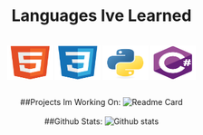 <div align="center">
  <h1 style="font-weight: bold;"> Languages Ive Learned </h1>
  <br/>
  <img align="center" alt="HTML" height="60" width="80" src="https://raw.githubusercontent.com/devicons/devicon/master/icons/html5/html5-original.svg">
  <img align="center" alt="CSS" height="60" width="80" src="https://raw.githubusercontent.com/devicons/devicon/master/icons/css3/css3-original.svg">
  <img align="center" alt="Python" height="60" width="80" src="https://raw.githubusercontent.com/devicons/devicon/master/icons/python/python-original.svg">
  <img align="center" alt="Csharp" height="60" width="80" src="https://raw.githubusercontent.com/devicons/devicon/master/icons/csharp/csharp-original.svg">
  <br>
<br>

##Projects Im Working On:
![Readme Card](https://github-readme-stats.vercel.app/api/pin/?username=DuxV2&repo=BloxFlip-Predictor-Template&theme=codeSTACKr)
<br>
<br>
##Github Stats:
![Github stats](https://github-readme-stats.vercel.app/api?username=DuxV2&show_icons=true&theme=codeSTACKr)
<br>
